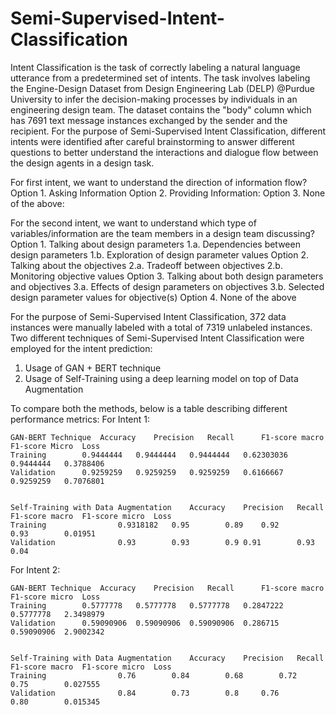 # Semi-Supervised-Intent-Classification

Intent Classification is the task of correctly labeling a natural language utterance from a predetermined set of intents. The task involves labeling the Engine-Design Dataset from Design Engineering Lab (DELP) @Purdue University to infer the decision-making processes by individuals in an engineering design team. The dataset contains the "body" column which has 7691 text message instances exchanged by the sender and the recipient. For the purpose of Semi-Supervised Intent Classification, different intents were identified after careful brainstorming to answer different questions to better understand the interactions and dialogue flow between the design agents in a design task.

For first intent, we want to understand the direction of information flow?
Option 1. Asking Information
Option 2. Providing Information:
Option 3. None of the above:

For the second intent, we want to understand which type of variables/information are the team members in a design team discussing?
Option 1. Talking about design parameters
       1.a. Dependencies between design parameters
       1.b. Exploration of design parameter values
Option 2. Talking about the objectives
       2.a. Tradeoff between objectives
       2.b. Monitoring objective values
Option 3. Talking about both design parameters and objectives
       3.a. Effects of design parameters on objectives
       3.b. Selected design parameter values for objective(s)
Option 4. None of the above

For the purpose of Semi-Supervised Intent Classification, 372 data instances were manually labeled with a total of 7319 unlabeled instances. Two different techniques of Semi-Supervised Intent Classification were employed for the intent prediction:
1. Usage of GAN + BERT technique
2. Usage of Self-Training using a deep learning model on top of Data Augmentation 

To compare both the methods, below is a table describing different performance metrics:
For Intent 1:							
							
	GAN-BERT Technique	Accuracy 	Precision 	Recall		F1-score macro	F1-score Micro	Loss
	Training 		0.9444444	0.9444444	0.9444444	0.62303036	0.9444444	0.3788406
	Validation		0.9259259	0.9259259	0.9259259	0.6166667	0.9259259	0.7076801
							
							
	Self-Training with Data Augmentation	Accuracy 	Precision 	Recall	F1-score macro	F1-score micro	Loss
	Training				0.9318182	0.95		0.89	0.92		0.93		0.01951
	Validation				0.93		0.93		0.9	0.91		0.93		0.04
							
							
For Intent 2:							
							
	GAN-BERT Technique	Accuracy 	Precision 	Recall		F1-score macro	F1-score micro	Loss
	Training		0.5777778	0.5777778	0.5777778	0.2847222	0.5777778	2.3498979
	Validation		0.59090906	0.59090906	0.59090906	0.286715	0.59090906	2.9002342
							
							
	Self-Training with Data Augmentation	Accuracy 	Precision 	Recall		F1-score macro	F1-score micro	Loss
	Training				0.76		0.84		0.68		0.72		0.75		0.027555
	Validation				0.84		0.73		0.8		0.76		0.80		0.015345

